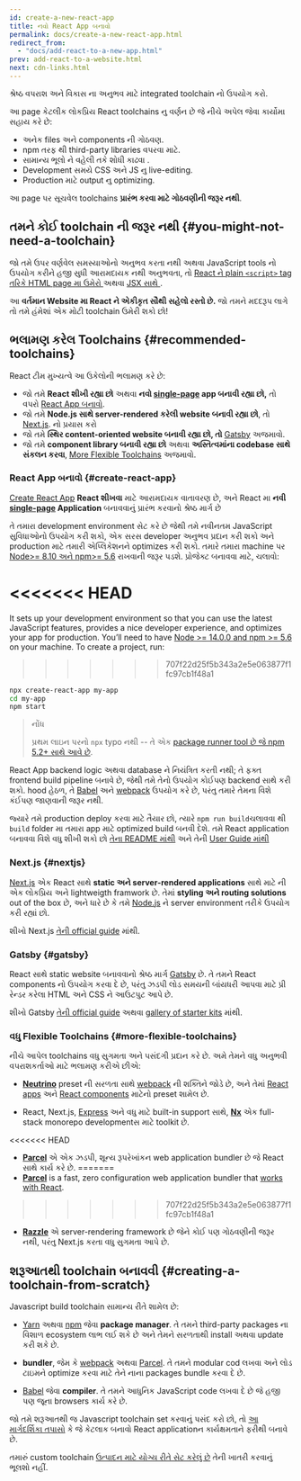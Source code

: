 ```yaml
---
id: create-a-new-react-app
title: ન​વો React App બનાવો
permalink: docs/create-a-new-react-app.html
redirect_from:
  - "docs/add-react-to-a-new-app.html"
prev: add-react-to-a-website.html
next: cdn-links.html  
---
```

શ્રેષ્ઠ વપરાશ અને વિકાસ ના અનુભવ માટે integrated toolchain નો ઉપયોગ કરો.

આ page કેટલીક લોકપ્રિય React toolchains નુ વર્ણન છે જે નીચે અપેલ​ જેવા કાર્યોમા સહાય કરે છે:

* અનેક files અને components ની ગોઠવણ.
* npm તરફ થી third-party libraries વપર​વા માટે.
* સામાન્ય ભૂલો ને વહેલી તકે શોધી કાઢવા .
* Development સમયે CSS અને JS નુ live-editing.
* Production માટે output નુ optimizing.

આ page પર સૂચવેલ toolchains **પ્રારંભ કરવા માટે ગોઠવણીની જરૂર નથી**.

## તમને કોઈ toolchain ની જરૂર નથી {#you-might-not-need-a-toolchain}

જો તમે ઉપર વર્ણવેલ સમસ્યાઓનો અનુભવ કરતા નથી અથવા JavaScript tools નો ઉપયોગ કરીને હજી સુધી આરામદાયક નથી અનુભવતા, તો [React ને plain `<script>` tag તરિકે HTML page મા ઉમેરો ](/docs/add-react-to-a-website.html)અથ​વા [JSX સાથે ](/docs/add-react-to-a-website.html#optional-try-react-with-jsx).

આ **વર્તમાન Website મા React ને એકીકૃત સૌથી સહેલો રસ્તો છે.** જો તમને મદદરૂપ લાગે તો તમે હંમેશાં એક મોટી toolchain ઉમેરી શકો છો!

## ભલામણ કરેલ Toolchains {#recommended-toolchains}

React ટીમ મુખ્યત્વે આ ઉકેલોની ભલામણ કરે છે:

- જો તમે **React શીખી રહ્યા છો** અથ​વા **ન​વો  [single-page](/docs/glossary.html#single-page-application) app બનાવી રહ્યા છો,** તો વપરો [React App બનાવો](#create-react-app).
- જો તમે **Node.js સાથે server-rendered કરેલી website બનાવી રહ્યા છો**, તો [Next.js](#nextjs). નો પ્રયાસ કરો
- જો તમે **સ્થિર content-oriented website બનાવી રહ્યા છો, તો** [Gatsby](#gatsby) અજમાવો.
- જો તમે **component library બનાવી રહ્યા છો**  અથવા **અસ્તિત્વમાંના codebase સાથે સંકલન કર​વા**, [More Flexible Toolchains](#more-flexible-toolchains) અજમાવો.

### React App બનાવો {#create-react-app}

[Create React App](https://github.com/facebookincubator/create-react-app)  **React શીખવા** માટે આરામદાયક વાતાવરણ છે, અને React મા **નવી [single-page](/docs/glossary.html#single-page-application) Application** બનાવવાનું પ્રારંભ કરવાનો શ્રેષ્ઠ માર્ગ છે

તે તમારા development environment સેટ કરે છે જેથી તમે નવીનતમ JavaScript સુવિધાઓનો ઉપયોગ કરી શકો, એક સરસ developer અનુભવ પ્રદાન કરી શકો અને production માટે તમારી એપ્લિકેશનને optimizes કરી શકો. તમારે તમારા machine પર [Node>= 8.10 અને npm>= 5.6](https://nodejs.org/en/) રાખવાની જરૂર પડશે. પ્રોજેક્ટ બનાવવા માટે, ચલાવો:

<<<<<<< HEAD
=======
It sets up your development environment so that you can use the latest JavaScript features, provides a nice developer experience, and optimizes your app for production. You’ll need to have [Node >= 14.0.0 and npm >= 5.6](https://nodejs.org/en/) on your machine. To create a project, run:
>>>>>>> 707f22d25f5b343a2e5e063877f1fc97cb1f48a1

```bash
npx create-react-app my-app
cd my-app
npm start
```

>નોંધ
>
>પ્રથમ લાઇન પરનો `npx` typo નથી -- તે એક [package runner tool છે જે npm 5.2+ સાથે આવે છે](https://medium.com/@maybekatz/introducing-npx-an-npm-package-runner-55f7d4bd282b).

React App backend logic અથવા database ને નિયંત્રિત કરતી નથી; તે ફક્ત frontend build pipeline બનાવે છે, જેથી તમે તેનો ઉપયોગ કોઈપણ backend સાથે કરી શકો. hood હેઠળ, તે [Babel](https://babeljs.io/) અને [webpack](https://webpack.js.org/) ઉપયોગ કરે છે, પરંતુ તમારે તેમના વિશે કંઈપણ જાણવાની જરૂર નથી.

જ્યારે તમે production deploy કર​વા માટે તૈયાર છો, ત્યારે `npm run build`ચલાવ​વા થી `build` folder મા તમારા app માટે optimized build બન​વી દેશે. તમે React application બનાવવા વિશે વધુ શીખી શકો છો [તેના README માંથી](https://github.com/facebookincubator/create-react-app#create-react-app--) અને તેની [User Guide માંથી](https://facebook.github.io/create-react-app/)

### Next.js {#nextjs}

[Next.js](https://nextjs.org/) એક React સાથે **static અને server‑rendered applications** સાથે માટે ની એક લોકપ્રિય અને lightweigth framwork છે. તેમાં **styling અને routing solutions** out of the box છે, અને ધારે છે કે તમે [Node.js](https://nodejs.org/) ને server environment તરીકે ઉપયોગ કરી રહ્યાં છો.

શીખો Next.js [તેની official guide](https://nextjs.org/learn/) માંથી.

### Gatsby {#gatsby}

React સાથે static website બનાવવાનો શ્રેષ્ઠ માર્ગ [Gatsby](https://www.gatsbyjs.org/) છે. તે તમને React components નો ઉપયોગ કરવા દે છે, પરંતુ ઝડપી લોડ સમયની બાંયધરી આપવા માટે પ્રી રેન્ડર કરેલા HTML અને CSS ને આઉટપુટ આપે છે.

શીખો Gatsby [તેની official guide](https://www.gatsbyjs.org/docs/) અથવા [gallery of starter kits](https://www.gatsbyjs.org/docs/gatsby-starters/) માંથી.

### વધુ Flexible Toolchains {#more-flexible-toolchains}

નીચે આપેલ toolchains વધુ સુગમતા અને પસંદગી પ્રદાન કરે છે. અમે તેમને વધુ અનુભવી વપરાશકર્તાઓ માટે ભલામણ કરીએ છીએ:

- **[Neutrino](https://neutrinojs.org/)** preset ની સરળતા સાથે [webpack](https://webpack.js.org/) ની શક્તિને જોડે છે, અને તેમાં [React apps](https://neutrinojs.org/packages/react/) અને [React components](https://neutrinojs.org/packages/react-components/) માટેનો preset શામેલ છે.

- React, Next.js, [Express](https://expressjs.com/) અને વધુ માટે built-in support સાથે, **[Nx](https://nx.dev/react)** એક full-stack monorepo developmentસ માટે toolkit છે.

<<<<<<< HEAD
- **[Parcel](https://parceljs.org/)** એ એક ઝડપી, શૂન્ય રૂપરેખાંકન web application bundler છે જે React સાથે કાર્ય કરે છે.
=======
- **[Parcel](https://parceljs.org/)** is a fast, zero configuration web application bundler that [works with React](https://parceljs.org/recipes/react/).
>>>>>>> 707f22d25f5b343a2e5e063877f1fc97cb1f48a1

- **[Razzle](https://github.com/jaredpalmer/razzle)** એ server-rendering framework છે જેને કોઈ પણ ગોઠવણીની જરૂર નથી, પરંતુ Next.js કરતા વધુ સુગમતા આપે છે.

## શરૂઆતથી toolchain બનાવવી {#creating-a-toolchain-from-scratch}

Javascript build toolchain સામાન્ય રીતે શામેલ છે:

* [Yarn](https://yarnpkg.com/) અથવા [npm](https://www.npmjs.com/) જેવા **package manager**. તે તમને third-party packages ના વિશાળ ecosystem લાભ લઈ શકે છે અને તેમને સરળતાથી install અથવા update કરી શકે છે.

* **bundler**, જેમ કે [webpack](https://webpack.js.org/) અથવા [Parcel](https://parceljs.org/). તે તમને modular cod લખવા અને લોડ ટાઇમને optimize કરવા માટે તેને નાના packages bundle કરવા દે છે.

* [Babel](https://babeljs.io/) જેવા **compiler**. તે તમને આધુનિક JavaScript code લખવા દે છે જે હજી પણ જૂના browsers કાર્ય કરે છે.

જો તમે શરૂઆતથી જ Javascript toolchain set કરવાનું પસંદ કરો છો, તો [આ માર્ગદર્શિકા તપાસો](https://blog.usejournal.com/creating-a-react-app-from-scratch-f3c693b84658) કે જે કેટલાક બનાવો React applicationન કાર્યક્ષમતાને ફરીથી બનાવે છે.

તમારું custom toolchain [ઉત્પાદન માટે યોગ્ય રીતે સેટ કરેલું છે](/docs/optimizing-performance.html#use-the-production-build) તેની ખાતરી કરવાનું ભૂલશો નહીં.
